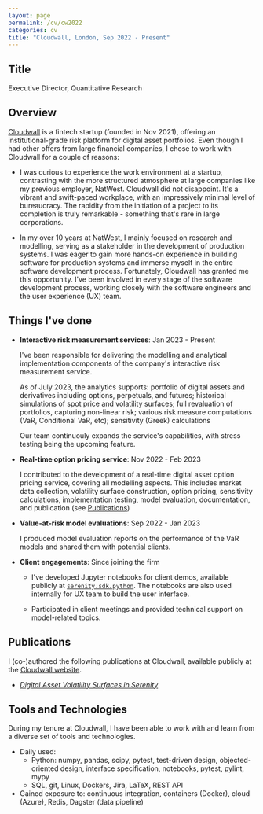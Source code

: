 ```yaml
---
layout: page
permalink: /cv/cw2022
categories: cv
title: "Cloudwall, London, Sep 2022 - Present"
---
```


## Title

Executive Director, Quantitative Research

## Overview

[Cloudwall](https://cloudwall.tech/) is a fintech startup (founded in Nov 2021), offering an institutional-grade risk platform for digital asset portfolios. Even though I had other offers from large financial companies, I chose to work with Cloudwall for a couple of reasons:

- I was curious to experience the work environment at a startup, contrasting with the more structured atmosphere at large companies like my previous employer, NatWest. Cloudwall did not disappoint. It's a vibrant and swift-paced workplace, with an impressively minimal level of bureaucracy. The rapidity from the initiation of a project to its completion is truly remarkable - something that's rare in large corporations.

- In my over 10 years at NatWest, I mainly focused on research and modelling, serving as a stakeholder in the development of production systems. I was eager to gain more hands-on experience in building software for production systems and immerse myself in the entire software development process. Fortunately, Cloudwall has granted me this opportunity. I've been involved in every stage of the software development process, working closely with the software engineers and the user experience (UX) team.

## Things I've done

- **Interactive risk measurement services**: Jan 2023 - Present

  I've been responsible for delivering the modelling and analytical implementation components of the company's interactive risk measurement service.

  As of July 2023, the analytics supports: portfolio of digital assets and derivatives including options, perpetuals, and futures; historical simulations of spot price and volatility surfaces; full revaluation of portfolios, capturing non-linear risk; various risk measure computations (VaR, Conditional VaR, etc); sensitivity (Greek) calculations

  Our team continuouly expands the service's capabilities, with stress testing being the upcoming feature.

- **Real-time option pricing service**: Nov 2022 - Feb 2023

  I contributed to the development of a real-time digital asset option pricing service, covering all modelling aspects. This includes market data collection, volatility surface construction, option pricing, sensitivity calculations, implementation testing, model evaluation, documentation, and publication (see [Publications](#publications))

- **Value-at-risk model evaluations**: Sep 2022 - Jan 2023

  I produced model evaluation reports on the performance of the VaR models and shared them with potential clients.

- **Client engagements**: Since joining the firm

  - I've developed Jupyter notebooks for client demos, available publicly at [`serenity.sdk.python`](https://github.com/cloudwall/serenity.sdk.python). The notebooks are also used internally for UX team to build the user interface.

  - Participated in client meetings and provided technical support on model-related topics.

## Publications

I (co-)authored the following publications at Cloudwall, available publicly at the [Cloudwall website](https://cloudwall.tech/research).

<div id="pulications"></div>

- [_Digital Asset Volatility Surfaces in Serenity_](https://cdn.sanity.io/files/9b037qa5/production/25b6d7e0ab1d7cae3e8578cb5f9371d3b8467ac1.pdf)

## Tools and Technologies

During my tenure at Cloudwall, I have been able to work with and learn from a diverse set of tools and technologies.

- Daily used:
  - Python: numpy, pandas, scipy, pytest, test-driven design, objected-oriented design, interface specification, notebooks, pytest, pylint, mypy
  - SQL, git, Linux, Dockers, Jira, LaTeX, REST API
- Gained exposure to: continuous integration, containers (Docker), cloud (Azure), Redis, Dagster (data pipeline)
